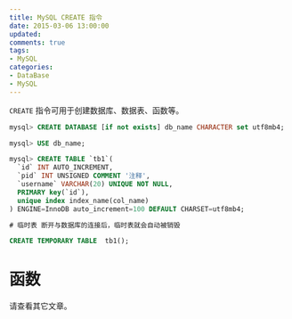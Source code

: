```yaml
---
title: MySQL CREATE 指令
date: 2015-03-06 13:00:00
updated:
comments: true
tags:
- MySQL
categories:
- DataBase
- MySQL
---
```


`CREATE` 指令可用于创建数据库、数据表、函数等。

<!--more-->

```sql
mysql> CREATE DATABASE [if not exists] db_name CHARACTER set utf8mb4;

mysql> USE db_name;

mysql> CREATE TABLE `tb1`(
  `id` INT AUTO_INCREMENT,
  `pid` INT UNSIGNED COMMENT '注释',
  `username` VARCHAR(20) UNIQUE NOT NULL,
  PRIMARY key(`id`),
  unique index index_name(col_name)
) ENGINE=InnoDB auto_increment=100 DEFAULT CHARSET=utf8mb4;

# 临时表 断开与数据库的连接后，临时表就会自动被销毁

CREATE TEMPORARY TABLE  tb1();
```

# 函数

请查看其它文章。
